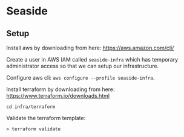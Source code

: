 # Seaside

## Setup

Install aws by downloading from here: https://aws.amazon.com/cli/

Create a user in AWS IAM called `seaside-infra` which has temporary administrator access so that we can setup our infrastructure. 

Configure aws cli: `aws configure --profile seaside-infra`.

Install terraform by downloading from here: https://www.terraform.io/downloads.html

`cd infra/terraform`

Validate the terraform template:

`> terraform validate`

